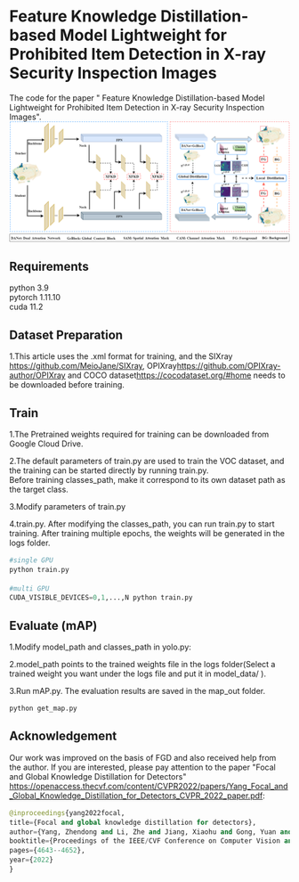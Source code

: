 #  Feature Knowledge Distillation-based Model Lightweight for Prohibited Item Detection in X-ray Security Inspection Images
The code for the paper " Feature Knowledge Distillation-based Model Lightweight for Prohibited Item Detection in X-ray Security Inspection Images".<br>
![image](XFKD.png)
## Requirements
python 3.9 <br>
pytorch 1.11.10 <br>
cuda 11.2 
## Dataset Preparation
1.This article uses the .xml format for training, and the SIXray <https://github.com/MeioJane/SIXray>, OPIXray<https://github.com/OPIXray-author/OPIXray> and COCO dataset<https://cocodataset.org/#home> needs to be downloaded before training.<br>

## Train
1.The Pretrained weights required for training can be downloaded from Google Cloud Drive.<br>

2.The default parameters of train.py are used to train the VOC dataset, and the training can be started directly by running train.py.<br>
  Before training classes_path, make it correspond to its own dataset path as the target class.<br>

3.Modify parameters of train.py

4.train.py. After modifying the classes_path, you can run train.py to start training. After training multiple epochs, the weights will be generated in the logs folder.
  ```python
  #single GPU
  python train.py

  #multi GPU
  CUDA_VISIBLE_DEVICES=0,1,...,N python train.py
  ```
## Evaluate (mAP)
1.Modify model_path and classes_path in yolo.py:<br>

2.model_path points to the trained weights file in the logs folder(Select a trained weight you want under the logs file and put it in model_data/ ).<br>

3.Run mAP.py. The evaluation results are saved in the map_out folder.
  ```python
  python get_map.py
  ```

## Acknowledgement

Our work was improved on the basis of FGD and also received help from the author. If you are interested, please pay attention to the paper "Focal and Global Knowledge Distillation for Detectors" <https://openaccess.thecvf.com/content/CVPR2022/papers/Yang_Focal_and_Global_Knowledge_Distillation_for_Detectors_CVPR_2022_paper.pdf>:<br>
  ```python
@inproceedings{yang2022focal,
  title={Focal and global knowledge distillation for detectors},
  author={Yang, Zhendong and Li, Zhe and Jiang, Xiaohu and Gong, Yuan and Yuan, Zehuan and Zhao, Danpei and Yuan, Chun},
  booktitle={Proceedings of the IEEE/CVF Conference on Computer Vision and Pattern Recognition},
  pages={4643--4652},
  year={2022}
}
  ```